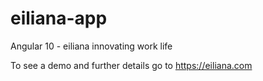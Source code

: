 # eiliana-app

Angular 10 - eiliana innovating work life

To see a demo and further details go to https://eiliana.com